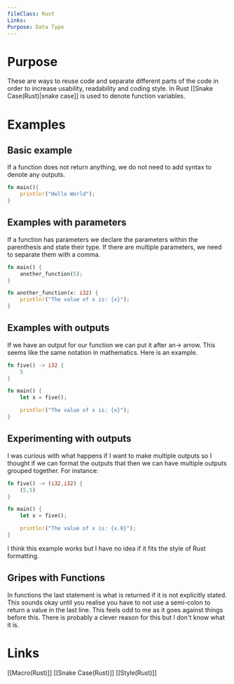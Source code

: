 ```yaml
---
fileClass: Rust
Links: 
Purpose: Data Type
---
```

# Purpose
These are ways to reuse code and separate different parts of the code in order to increase usability, readability and coding style. In Rust [[Snake Case(Rust)|snake case]] is used to denote function variables.

# Examples

## Basic example

If a function does not return anything, we do not need to add syntax to denote any outputs.

```Rust
fn main(){
	println!("Hello World");
}
```


## Examples with parameters
If a function has parameters we declare the parameters within the parenthesis and state their type. If there are multiple parameters, we need to separate them with a comma.

```Rust
fn main() {
    another_function(5);
}

fn another_function(x: i32) {
    println!("The value of x is: {x}");
}
```

## Examples with outputs

If we have an output for our function we can put it after an-> arrow. This seems like the same notation in mathematics. Here is an example.

```Rust
fn five() -> i32 {
    5
}

fn main() {
    let x = five();

    println!("The value of x is: {x}");
}
```

## Experimenting with outputs

I was curious with what happens if I want to make multiple outputs so I thought if we can format the outputs that then we can have multiple outputs grouped together. For instance:

```Rust
fn five() -> (i32,i32) {
    (5,5)
}

fn main() {
    let x = five();

    println!("The value of x is: {x.0}");
}
```
I think this example works but I have no idea if it fits the style of Rust formatting.

## Gripes with Functions

In functions the last statement is what is returned if it is not explicitly stated. This sounds okay until you realise you have to not use a semi-colon to return a value in the last line. This feels odd to me as it goes against things before this. There is probably a clever reason for this but I don't know what it is.
# Links
[[Macro(Rust)]]
[[Snake Case(Rust)]]
[[Style(Rust)]]